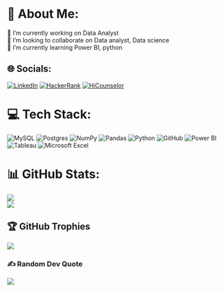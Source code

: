 
# 💫 About Me:
🔭 I’m currently working on Data Analyst<br>👯 I’m looking to collaborate on Data analyst, Data science<br>🌱 I’m currently learning Power BI, python


## 🌐 Socials:
[![LinkedIn](https://img.shields.io/badge/LinkedIn-%230077B5.svg?logo=linkedin&logoColor=white)](https://linkedin.com/in/sathyakala-devarajan) 
[![HackerRank](https://img.shields.io/badge/HackerRank-%23f7941d.svg?logo=hackerrank&logoColor=white)](https://www.hackerrank.com/sathyakaladevar1)
[![HiCounselor](https://img.shields.io/badge/HiCounselor-%23COLORCODEHERE)](https://hicounselor.com/projects/SathyakalaD-portfolio/Mzc1MDA=)


# 💻 Tech Stack:
![MySQL](https://img.shields.io/badge/mysql-%2300f.svg?style=for-the-badge&logo=mysql&logoColor=white) 
![Postgres](https://img.shields.io/badge/postgres-%23316192.svg?style=for-the-badge&logo=postgresql&logoColor=white) 
![NumPy](https://img.shields.io/badge/numpy-%23013243.svg?style=for-the-badge&logo=numpy&logoColor=white) 
![Pandas](https://img.shields.io/badge/pandas-%23150458.svg?style=for-the-badge&logo=pandas&logoColor=white) 
![Python](https://img.shields.io/badge/python-3670A0?style=for-the-badge&logo=python&logoColor=ffdd54) 
![GitHub](https://img.shields.io/badge/GitHub-%23121011.svg?style=for-the-badge&logo=github&logoColor=white)
![Power BI](https://img.shields.io/badge/Power%20BI-%230078D4.svg?style=for-the-badge&logo=power-bi&logoColor=white)
![Tableau](https://img.shields.io/badge/Tableau-%23007ACC.svg?style=for-the-badge&logo=tableau&logoColor=white)
![Microsoft Excel](https://img.shields.io/badge/Microsoft%20Excel-%230078D4.svg?style=for-the-badge&logo=microsoft-excel&logoColor=white)


# 📊 GitHub Stats:

![](https://github-readme-streak-stats.herokuapp.com/?user=Sathyakala-Devarajan&theme=highcontrast&hide_border=true)<br/>
![](https://github-readme-stats.vercel.app/api/top-langs/?username=Sathyakala-Devarajan&theme=highcontrast&hide_border=true&include_all_commits=true&count_private=true&layout=compact)



## 🏆 GitHub Trophies
![](https://github-profile-trophy.vercel.app/?username=Sathyakala-Devarajan&theme=radical&no-frame=true&no-bg=false&margin-w=4)

### ✍️ Random Dev Quote
![](https://quotes-github-readme.vercel.app/api?type=horizontal&theme=radical)

<!-- Proudly created with GPRM ( https://gprm.itsvg.in ) -->
